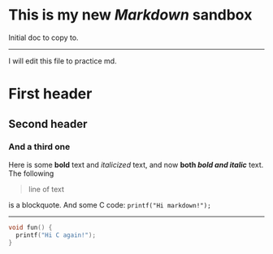 # This is my new *Markdown* sandbox
Initial doc to copy to.

---------

I will edit this file to practice md.
# First header
## Second header
### And a third one
Here is some **bold** text and *italicized* text, and now **both *bold and italic*** text.
The following
> line of text

is a blockquote. And some C code:
`printf("Hi markdown!");`

---------

```c
void fun() {
  printf("Hi C again!");
}
```
